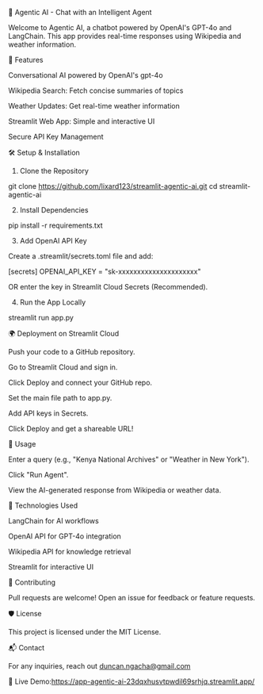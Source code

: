 🌟 Agentic AI - Chat with an Intelligent Agent

Welcome to Agentic AI, a chatbot powered by OpenAI's GPT-4o and LangChain. This app provides real-time responses using Wikipedia and weather information.

🚀 Features

Conversational AI powered by OpenAI's gpt-4o

Wikipedia Search: Fetch concise summaries of topics

Weather Updates: Get real-time weather information

Streamlit Web App: Simple and interactive UI

Secure API Key Management

🛠 Setup & Installation

1. Clone the Repository

git clone https://github.com/lixard123/streamlit-agentic-ai.git
cd streamlit-agentic-ai

2. Install Dependencies

pip install -r requirements.txt

3. Add OpenAI API Key

Create a .streamlit/secrets.toml file and add:

[secrets]
OPENAI_API_KEY = "sk-xxxxxxxxxxxxxxxxxxxxx"

OR enter the key in Streamlit Cloud Secrets (Recommended).

4. Run the App Locally

streamlit run app.py

🌍 Deployment on Streamlit Cloud

Push your code to a GitHub repository.

Go to Streamlit Cloud and sign in.

Click Deploy and connect your GitHub repo.

Set the main file path to app.py.

Add API keys in Secrets.

Click Deploy and get a shareable URL!

📌 Usage

Enter a query (e.g., "Kenya National Archives" or "Weather in New York").

Click "Run Agent".

View the AI-generated response from Wikipedia or weather data.

📝 Technologies Used

LangChain for AI workflows

OpenAI API for GPT-4o integration

Wikipedia API for knowledge retrieval

Streamlit for interactive UI

🤝 Contributing

Pull requests are welcome! Open an issue for feedback or feature requests.

🛡 License

This project is licensed under the MIT License.

📬 Contact

For any inquiries, reach out duncan.ngacha@gmail.com

🔗 Live Demo:https://app-agentic-ai-23dqxhusvtpwdil69srhjq.streamlit.app/
